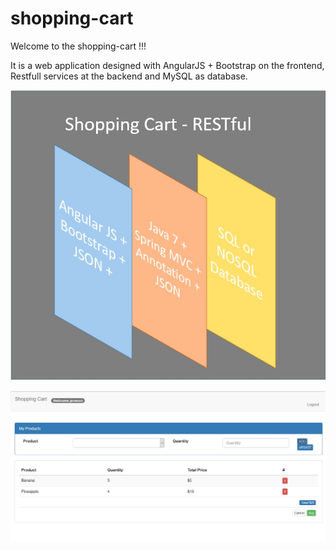 # shopping-cart

Welcome to the shopping-cart !!!

It is a web application designed with AngularJS + Bootstrap on the frontend, Restfull services at the backend and MySQL as database.

![enginediagrame](https://github.com/jevesoniensen/shopping-cart/blob/master/img/ShoppingCartLayers.jpg)

![enginediagrame](https://github.com/jevesoniensen/shopping-cart/blob/master/img/shoppingcart.jpg)
